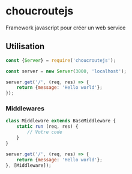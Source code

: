 # choucroutejs
Framework javascript pour créer un web service

## Utilisation

```js
const {Server} = require('choucroutejs');

const server = new Server(3000, 'localhost');

server.get('/', (req, res) => {
    return {message: 'Hello world'};
});

```

### Middlewares

```js
class Middleware extends BaseMiddleware {
    static run (req, res) {
        // Votre code
    }
}

server.get('/', (req, res) => {
	return {message: 'Hello world'};
}, [Middleware]);
```


